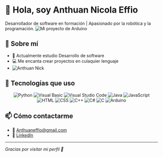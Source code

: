 # 👋 Hola, soy Anthuan Nicola Effio 
Desarrollador de software en formación | Apasionado por la robótica  y la programación.
![Mi proyecto de Arduino]()

## 🚀 Sobre mí
- 🔭 Actualmente estudio Desarrollo de software 
- 💻 Me encanta crear proyectos en culaquier lenguaje
- ![Anthuan Nick](https://github.com/user-attachments/assets/c7c6be7c-fbd9-41ee-ac13-ef0c8eb42ee5)
  



## 🚀 Tecnologías que uso

<div align="center">
  
![Python](https://img.shields.io/badge/-Python-3776AB?logo=python&logoColor=white&style=flat)
![Visual Basic](https://img.shields.io/badge/-Visual%20Basic-5C2D91?logo=visual-studio&logoColor=white&style=flat)
![Visual Studio Code](https://img.shields.io/badge/-VS%20Code-007ACC?logo=visual-studio-code&logoColor=white&style=flat)
![Java](https://img.shields.io/badge/-Java-007396?logo=java&logoColor=white&style=flat)
![JavaScript](https://img.shields.io/badge/-JavaScript-F7DF1E?logo=javascript&logoColor=black&style=flat)
![HTML](https://img.shields.io/badge/-HTML5-E34F26?logo=html5&logoColor=white&style=flat)
![CSS](https://img.shields.io/badge/-CSS3-1572B6?logo=css3&logoColor=white&style=flat)
![C++](https://img.shields.io/badge/-C++-00599C?logo=c%2b%2b&logoColor=white&style=flat)
![C#](https://img.shields.io/badge/-CSharp-239120?logo=c-sharp&logoColor=white&style=flat)
![C](https://img.shields.io/badge/-C-555555?logo=c&logoColor=white&style=flat)
![Arduino](https://img.shields.io/badge/-Arduino-00979D?logo=arduino&logoColor=white&style=flat)

</div>

## 📫 Cómo contactarme
- 📧 Anthuaneffio@gmail.com 
- 💼 [LinkedIn](https://linkedin.com/in/anthuan) 



---
_Gracias por visitar mi perfil 💙_


